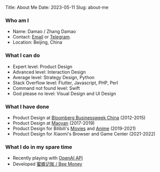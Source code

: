 Title: About Me
Date: 2023-05-11
Slug: about-me

### Who am I

* Name: Damao / Zhang Damao
* Contact: [Email][7] or [Telegram][8].
* Location: Beijing, China

### What I can do

* Expert level: Product Design
* Advanced level: Interaction Design
* Average level: Strategy Design, Python
* Stack Overflow level: Flutter, Javascript, PHP, Perl
* Command not found level: Swift
* God please no level: Visual Design and UI Design

### What I have done

* Product Design at [Bloomberg Businessweek China][1] (2012-2015)
* Product Design at [Maoyan][2] (2017-2019)
* Product Design for Bilibili's [Movies][3] and [Anime][4] (2019-2021)
* Product Design for Xiaomi's Browser and Game Center (2021-2022)

### What I do in my spare time

* Recently playing with [OpenAI API][5]
* Developed [蜜蜂记账 / Bee Money][6]

[1]: https://apps.apple.com/us/app/id532464577
[2]: https://apps.apple.com/cn/app/id504274740
[3]: https://www.bilibili.com/movie/
[4]: https://www.bilibili.com/anime/
[5]: https://github.com/nervouna/open_ai_playbook_for_noobs
[6]: https://apps.apple.com/us/app/id1641451961
[7]: mailto://contact@damao.io
[8]: https://t.me/nervouna
